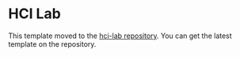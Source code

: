 # HCI Lab

This template moved to the [hci-lab repository](https://github.com/tksh164/hci-lab). You can get the latest template on the repository.
